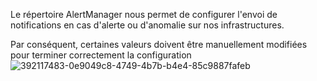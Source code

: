Le répertoire AlertManager nous permet de configurer l'envoi de notifications en cas d'alerte ou d'anomalie sur nos infrastructures.

Par conséquent, certaines valeurs doivent être manuellement modifiées pour terminer correctement la configuration
![392117483-0e9049c8-4749-4b7b-b4e4-85c9887fafeb](https://github.com/user-attachments/assets/11cb1525-dacd-433d-8bb6-9cc43c954831)
